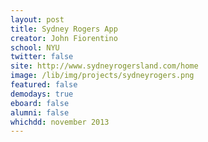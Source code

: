 ```yaml
---
layout: post
title: Sydney Rogers App
creator: John Fiorentino
school: NYU
twitter: false
site: http://www.sydneyrogersland.com/home
image: /lib/img/projects/sydneyrogers.png
featured: false
demodays: true
eboard: false
alumni: false
whichdd: november 2013
---
```

